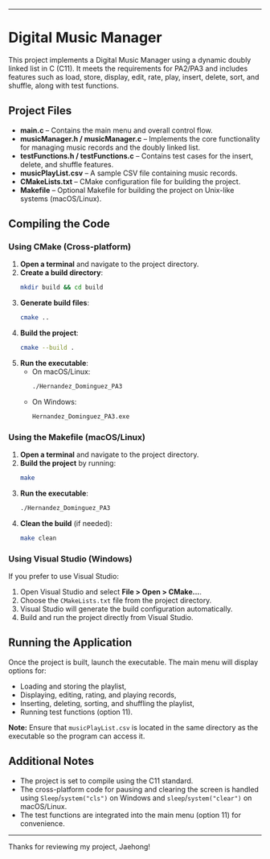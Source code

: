 
---

# Digital Music Manager

This project implements a Digital Music Manager using a dynamic doubly linked list in C (C11). It meets the requirements for PA2/PA3 and includes features such as load, store, display, edit, rate, play, insert, delete, sort, and shuffle, along with test functions.

## Project Files

- **main.c** – Contains the main menu and overall control flow.
- **musicManager.h / musicManager.c** – Implements the core functionality for managing music records and the doubly linked list.
- **testFunctions.h / testFunctions.c** – Contains test cases for the insert, delete, and shuffle features.
- **musicPlayList.csv** – A sample CSV file containing music records.
- **CMakeLists.txt** – CMake configuration file for building the project.
- **Makefile** – Optional Makefile for building the project on Unix-like systems (macOS/Linux).

## Compiling the Code

### Using CMake (Cross-platform)

1. **Open a terminal** and navigate to the project directory.
2. **Create a build directory**:
   ```bash
   mkdir build && cd build
   ```
3. **Generate build files**:
   ```bash
   cmake ..
   ```
4. **Build the project**:
   ```bash
   cmake --build .
   ```
5. **Run the executable**:
    - On macOS/Linux:
      ```bash
      ./Hernandez_Dominguez_PA3
      ```
    - On Windows:
      ```bash
      Hernandez_Dominguez_PA3.exe
      ```

### Using the Makefile (macOS/Linux)

1. **Open a terminal** and navigate to the project directory.
2. **Build the project** by running:
   ```bash
   make
   ```
3. **Run the executable**:
   ```bash
   ./Hernandez_Dominguez_PA3
   ```
4. **Clean the build** (if needed):
   ```bash
   make clean
   ```

### Using Visual Studio (Windows)

If you prefer to use Visual Studio:

1. Open Visual Studio and select **File > Open > CMake...**.
2. Choose the `CMakeLists.txt` file from the project directory.
3. Visual Studio will generate the build configuration automatically.
4. Build and run the project directly from Visual Studio.

## Running the Application

Once the project is built, launch the executable. The main menu will display options for:
- Loading and storing the playlist,
- Displaying, editing, rating, and playing records,
- Inserting, deleting, sorting, and shuffling the playlist,
- Running test functions (option 11).

**Note:** Ensure that `musicPlayList.csv` is located in the same directory as the executable so the program can access it.

## Additional Notes

- The project is set to compile using the C11 standard.
- The cross-platform code for pausing and clearing the screen is handled using `Sleep`/`system("cls")` on Windows and `sleep`/`system("clear")` on macOS/Linux.
- The test functions are integrated into the main menu (option 11) for convenience.

---

Thanks for reviewing my project, Jaehong!